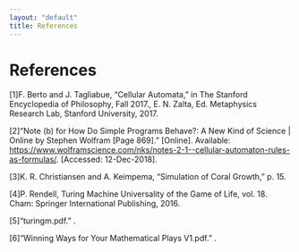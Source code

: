 ```yaml
---
layout: "default"
title: References
---
```

# References

[1]F. Berto and J. Tagliabue, “Cellular Automata,” in The Stanford Encyclopedia of Philosophy, Fall 2017., E. N. Zalta, Ed. Metaphysics Research Lab, Stanford University, 2017.

[2]“Note (b) for How Do Simple Programs Behave?: A New Kind of Science | Online by Stephen Wolfram [Page 869].” [Online]. Available: https://www.wolframscience.com/nks/notes-2-1--cellular-automaton-rules-as-formulas/. [Accessed: 12-Dec-2018].

[3]K. R. Christiansen and A. Keimpema, “Simulation of Coral Growth,” p. 15.

[4]P. Rendell, Turing Machine Universality of the Game of Life, vol. 18. Cham: Springer International Publishing, 2016.

[5]“turingm.pdf.” .

[6]“Winning Ways for Your Mathematical Plays V1.pdf.” .
